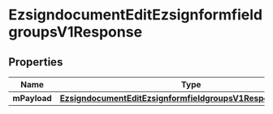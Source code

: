 
# EzsigndocumentEditEzsignformfieldgroupsV1Response

## Properties
| Name | Type | Description | Notes |
| ------------ | ------------- | ------------- | ------------- |
| **mPayload** | [**EzsigndocumentEditEzsignformfieldgroupsV1ResponseMPayload**](EzsigndocumentEditEzsignformfieldgroupsV1ResponseMPayload.md) |  |  |



